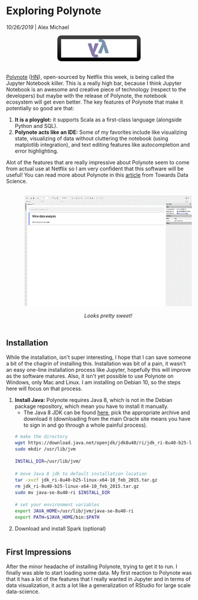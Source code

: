 # Exploring Polynote 

*10/26/2019* | Alex Michael

<div style='text-align: center;'>
<img src='img/logo.svg' height='50' style='background:linear-gradient(to bottom, #444444, black); padding:10px; border-radius: 10px;'>
</div>


<br/>[Polynote](https://medium.com/netflix-techblog/open-sourcing-polynote-an-ide-inspired-polyglot-notebook-7f929d3f447) \([HN](https://news.ycombinator.com/item?id=21337260)\), open-sourced by Netflix this week, is being called the Jupyter Notebook killer.  This is a really high bar, because I think Jupyter Notebook is an awesome and creative piece of technology (respect to the developers) but maybe with the release of Polynote, the notebook ecosystem will get even better.  The key features of Polynote that make it potentially so good are that:
1. __It is a ployglot:__ it supports Scala as a first-class language (alongside Python and SQL).
1. __Polynote acts like an IDE:__ Some of my favorites include like visualizing state, visualizing of data without cluttering the notebook (using matplotlib integration), and text editing features like autocompletion and error highlighting.

Alot of the features that are really impressive about Polynote seem to come from actual use at Netflix so I am very confident that this software will be useful!  You can read more about Polynote in this [article](https://towardsdatascience.com/what-you-need-to-know-about-netflixs-jupyter-killer-polynote-dbe7106145f5?source=friends_link&sk=33e35e44208b1570f3c7fa31a36f4d0a) from Towards Data Science.

<div style='text-align: center; padding: 0 0 10px 50px'>
    <br />
    <img src='img/polynote-in-action.gif' height='300'>
    <p><i>Looks pretty sweet!</i></p>
</div>

## Installation

While the installation, isn't super interesting, I hope that I can save someone a bit of the chagrin of installing this.  Installation was bit of a pain, it wasn't an easy one-line installation process like Jupyter, hopefully this will improve as the software matures.  Also, it isn't yet possible to use Polynote on Windows, only Mac and Linux.  I am installing on Debian 10, so the steps here will focus on that process.

1. __Install Java:__ Polynote requires Java 8, which is not in the Debian package repository, which mean you have to install it manually.
	* The Java 8 JDK can be found [here](https://jdk.java.net/java-se-ri/8), pick the appropriate archive and download it (downloading from the main Oracle site means you have to sign in and go through a whole painful process).
    ```bash
    # make the directory
    wget https://download.java.net/openjdk/jdk8u40/ri/jdk_ri-8u40-b25-linux-x64-10_feb_2015.tar.gz
    sudo mkdir /usr/lib/jvm

    INSTALL_DIR=/usr/lib/jvm/

    # move Java 8 jdk to default installation location
    tar -xvzf jdk_ri-8u40-b25-linux-x64-10_feb_2015.tar.gz
    rm jdk_ri-8u40-b25-linux-x64-10_feb_2015.tar.gz
    sudo mv java-se-8u40-ri $INSTALL_DIR

    # set your environment variables
    export JAVA_HOME=/usr/lib/jvm/java-se-8u40-ri
    export PATH=$JAVA_HOME/bin:$PATH
    ```
1. Download and install Spark (optional)
    ```bash

    ```

## First Impressions

After the minor headache of installing Polynote, trying to get it to run.  I finally was able to start loading some data.  My first reaction to Polynote was that it has a lot of the features that I really wanted in Jupyter and in terms of data visualization, it acts a lot like a generalization of RStudio for large scale data-science.